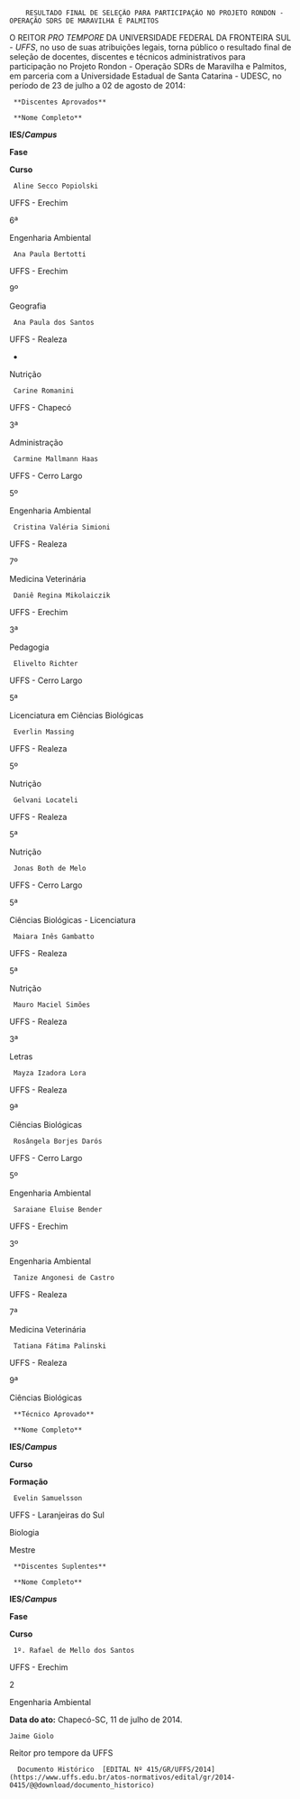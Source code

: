         RESULTADO FINAL DE SELEÇÃO PARA PARTICIPAÇÃO NO PROJETO RONDON - OPERAÇÃO SDRS DE MARAVILHA E PALMITOS  

O REITOR *PRO TEMPORE* DA UNIVERSIDADE FEDERAL DA FRONTEIRA SUL - *UFFS*, no uso de suas atribuições legais, torna público o resultado final de seleção de docentes, discentes e técnicos administrativos para participação no Projeto Rondon - Operação SDRs de Maravilha e Palmitos, em parceria com a Universidade Estadual de Santa Catarina - UDESC, no período de 23 de julho a 02 de agosto de 2014:

     **Discentes Aprovados**

     **Nome Completo** 

   **IES/*Campus***

   **Fase**

   **Curso**

     Aline Secco Popiolski

   UFFS - Erechim

   6ª

   Engenharia Ambiental

     Ana Paula Bertotti

   UFFS - Erechim

   9º 

   Geografia 

     Ana Paula dos Santos 

   UFFS - Realeza

   -

   Nutrição

     Carine Romanini

   UFFS - Chapecó

   3ª

   Administração

     Carmine Mallmann Haas

   UFFS - Cerro Largo

   5º 

   Engenharia Ambiental

     Cristina Valéria Simioni

   UFFS - Realeza

   7º 

   Medicina Veterinária

     Daniê Regina Mikolaiczik

   UFFS - Erechim

   3ª

   Pedagogia

     Elivelto Richter

   UFFS - Cerro Largo

   5ª

   Licenciatura em Ciências Biológicas

     Everlin Massing

   UFFS - Realeza

   5º 

   Nutrição

     Gelvani Locateli

   UFFS - Realeza

   5ª

   Nutrição

     Jonas Both de Melo

   UFFS - Cerro Largo

   5ª 

   Ciências Biológicas - Licenciatura

     Maiara Inês Gambatto

   UFFS - Realeza

   5ª

   Nutrição

     Mauro Maciel Simões

   UFFS - Realeza

   3ª

   Letras

     Mayza Izadora Lora

   UFFS - Realeza

   9ª

   Ciências Biológicas

     Rosângela Borjes Darós

   UFFS - Cerro Largo

   5º 

   Engenharia Ambiental

     Saraiane Eluise Bender

   UFFS - Erechim

   3º 

   Engenharia Ambiental

     Tanize Angonesi de Castro

   UFFS - Realeza

   7ª

   Medicina Veterinária

     Tatiana Fátima Palinski

   UFFS - Realeza

   9ª

   Ciências Biológicas

     **Técnico Aprovado**

     **Nome Completo**

   **IES/*Campus***

   **Curso**

   **Formação**

     Evelin Samuelsson

   UFFS - Laranjeiras do Sul

   Biologia

   Mestre

     **Discentes Suplentes** 

     **Nome Completo**

   **IES/*Campus***

   **Fase**

   **Curso**

     1º. Rafael de Mello dos Santos

   UFFS - Erechim

   2

   Engenharia Ambiental

      

   **Data do ato:** Chapecó-SC, 11 de julho de 2014.   
 

    Jaime Giolo   
 Reitor pro tempore da UFFS 

      Documento Histórico  [EDITAL Nº 415/GR/UFFS/2014](https://www.uffs.edu.br/atos-normativos/edital/gr/2014-0415/@@download/documento_historico)     
      